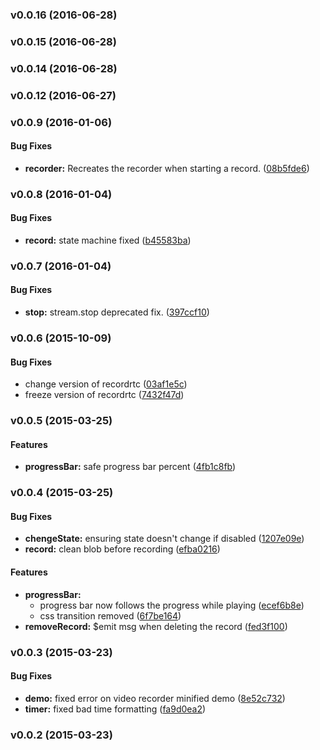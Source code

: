 <a name="v0.0.16"></a>
### v0.0.16 (2016-06-28)

<a name="v0.0.15"></a>
### v0.0.15 (2016-06-28)

<a name="v0.0.14"></a>
### v0.0.14 (2016-06-28)

<a name="v0.0.12"></a>
### v0.0.12 (2016-06-27)

<a name="v0.0.9"></a>
### v0.0.9 (2016-01-06)


#### Bug Fixes

* **recorder:** Recreates the recorder when starting a record. ([08b5fde6](git@github.com:ef-ctx/ng.cx.recorder/commit/08b5fde6e382665d62bd4b5b37fcea59ff0a437e))

<a name="v0.0.8"></a>
### v0.0.8 (2016-01-04)


#### Bug Fixes

* **record:** state machine fixed ([b45583ba](git@github.com:ef-ctx/ng.cx.recorder/commit/b45583ba575b7f1c0b5dfc74d9031f8762cd193d))

<a name="v0.0.7"></a>
### v0.0.7 (2016-01-04)


#### Bug Fixes

* **stop:** stream.stop deprecated fix. ([397ccf10](git@github.com:ef-ctx/ng.cx.recorder/commit/397ccf102ec3a43181548dcb9ed61968b0806c72))

<a name="v0.0.6"></a>
### v0.0.6 (2015-10-09)


#### Bug Fixes

* change version of recordrtc ([03af1e5c](git@github.com:ef-ctx/ng.cx.recorder/commit/03af1e5c284c99b725a355b90dcf28b5b09dd538))
* freeze version of recordrtc ([7432f47d](git@github.com:ef-ctx/ng.cx.recorder/commit/7432f47d6a93cb45e89361bc9a848abed471fee9))

<a name="v0.0.5"></a>
### v0.0.5 (2015-03-25)


#### Features

* **progressBar:** safe progress bar percent ([4fb1c8fb](git@github.com:ef-ctx/ng.cx.recorder/commit/4fb1c8fb07de9556edd9c9ba9bf5aa7ed7fe6431))

<a name="v0.0.4"></a>
### v0.0.4 (2015-03-25)


#### Bug Fixes

* **chengeState:** ensuring state doesn't change if disabled ([1207e09e](git@github.com:ef-ctx/ng.cx.recorder/commit/1207e09e4b89e7f25a3eec4358557e9d6669bc5a))
* **record:** clean blob before recording ([efba0216](git@github.com:ef-ctx/ng.cx.recorder/commit/efba0216320f0eecfa3bf03ddab96db697ee3f89))


#### Features

* **progressBar:**
  * progress bar now follows the progress while playing ([ecef6b8e](git@github.com:ef-ctx/ng.cx.recorder/commit/ecef6b8e2554bdec67562246e836b43e9df8eac2))
  * css transition removed ([6f7be164](git@github.com:ef-ctx/ng.cx.recorder/commit/6f7be16446c44d18e211dd7349b9ae8ea5ddf308))
* **removeRecord:** $emit msg when deleting the record ([fed3f100](git@github.com:ef-ctx/ng.cx.recorder/commit/fed3f100b091b75d77a5bb988a5cd7a63259fc5f))

<a name="v0.0.3"></a>
### v0.0.3 (2015-03-23)


#### Bug Fixes

* **demo:** fixed error on video recorder minified demo ([8e52c732](git@github.com:ef-ctx/ng.cx.recorder/commit/8e52c73279abafc74f7ac20c439fa5ef2d78c801))
* **timer:** fixed bad time formatting ([fa9d0ea2](git@github.com:ef-ctx/ng.cx.recorder/commit/fa9d0ea277e41be3cfc76fc4968f2a0c96fcf987))

<a name="v0.0.2"></a>
### v0.0.2 (2015-03-23)

